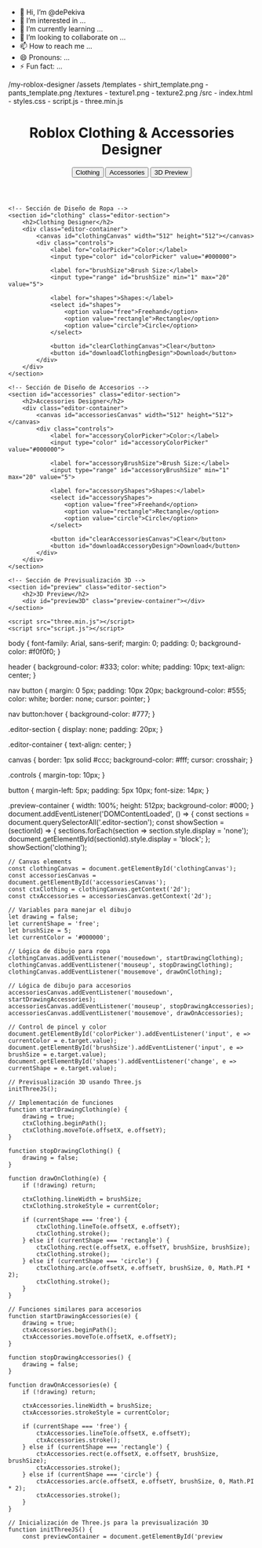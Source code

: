 - 👋 Hi, I’m @dePekiva
- 👀 I’m interested in ...
- 🌱 I’m currently learning ...
- 💞️ I’m looking to collaborate on ...
- 📫 How to reach me ...
- 😄 Pronouns: ...
- ⚡ Fun fact: ...

<!---
dePekiva/dePekiva is a ✨ special ✨ repository because its `README.md` (this file) appears on your GitHub profile.
You can click the Preview link to take a look at your changes.
--->
/my-roblox-designer
    /assets
        /templates
            - shirt_template.png
            - pants_template.png
        /textures
            - texture1.png
            - texture2.png
    /src
        - index.html
        - styles.css
        - script.js
        - three.min.js
<!DOCTYPE html>
<html lang="en">
<head>
    <meta charset="UTF-8">
    <meta name="viewport" content="width=device-width, initial-scale=1.0">
    <title>Roblox Clothing & Accessories Designer</title>
    <link rel="stylesheet" href="styles.css">
</head>
<body>
    <header>
        <h1>Roblox Clothing & Accessories Designer</h1>
        <nav>
            <button onclick="showSection('clothing')">Clothing</button>
            <button onclick="showSection('accessories')">Accessories</button>
            <button onclick="showSection('preview')">3D Preview</button>
        </nav>
    </header>

    <!-- Sección de Diseño de Ropa -->
    <section id="clothing" class="editor-section">
        <h2>Clothing Designer</h2>
        <div class="editor-container">
            <canvas id="clothingCanvas" width="512" height="512"></canvas>
            <div class="controls">
                <label for="colorPicker">Color:</label>
                <input type="color" id="colorPicker" value="#000000">
                
                <label for="brushSize">Brush Size:</label>
                <input type="range" id="brushSize" min="1" max="20" value="5">

                <label for="shapes">Shapes:</label>
                <select id="shapes">
                    <option value="free">Freehand</option>
                    <option value="rectangle">Rectangle</option>
                    <option value="circle">Circle</option>
                </select>

                <button id="clearClothingCanvas">Clear</button>
                <button id="downloadClothingDesign">Download</button>
            </div>
        </div>
    </section>

    <!-- Sección de Diseño de Accesorios -->
    <section id="accessories" class="editor-section">
        <h2>Accessories Designer</h2>
        <div class="editor-container">
            <canvas id="accessoriesCanvas" width="512" height="512"></canvas>
            <div class="controls">
                <label for="accessoryColorPicker">Color:</label>
                <input type="color" id="accessoryColorPicker" value="#000000">
                
                <label for="accessoryBrushSize">Brush Size:</label>
                <input type="range" id="accessoryBrushSize" min="1" max="20" value="5">

                <label for="accessoryShapes">Shapes:</label>
                <select id="accessoryShapes">
                    <option value="free">Freehand</option>
                    <option value="rectangle">Rectangle</option>
                    <option value="circle">Circle</option>
                </select>

                <button id="clearAccessoriesCanvas">Clear</button>
                <button id="downloadAccessoryDesign">Download</button>
            </div>
        </div>
    </section>

    <!-- Sección de Previsualización 3D -->
    <section id="preview" class="editor-section">
        <h2>3D Preview</h2>
        <div id="preview3D" class="preview-container"></div>
    </section>

    <script src="three.min.js"></script>
    <script src="script.js"></script>
</body>
</html>
body {
    font-family: Arial, sans-serif;
    margin: 0;
    padding: 0;
    background-color: #f0f0f0;
}

header {
    background-color: #333;
    color: white;
    padding: 10px;
    text-align: center;
}

nav button {
    margin: 0 5px;
    padding: 10px 20px;
    background-color: #555;
    color: white;
    border: none;
    cursor: pointer;
}

nav button:hover {
    background-color: #777;
}

.editor-section {
    display: none;
    padding: 20px;
}

.editor-container {
    text-align: center;
}

canvas {
    border: 1px solid #ccc;
    background-color: #fff;
    cursor: crosshair;
}

.controls {
    margin-top: 10px;
}

button {
    margin-left: 5px;
    padding: 5px 10px;
    font-size: 14px;
}

.preview-container {
    width: 100%;
    height: 512px;
    background-color: #000;
}
document.addEventListener('DOMContentLoaded', () => {
    const sections = document.querySelectorAll('.editor-section');
    const showSection = (sectionId) => {
        sections.forEach(section => section.style.display = 'none');
        document.getElementById(sectionId).style.display = 'block';
    };
    showSection('clothing');

    // Canvas elements
    const clothingCanvas = document.getElementById('clothingCanvas');
    const accessoriesCanvas = document.getElementById('accessoriesCanvas');
    const ctxClothing = clothingCanvas.getContext('2d');
    const ctxAccessories = accessoriesCanvas.getContext('2d');

    // Variables para manejar el dibujo
    let drawing = false;
    let currentShape = 'free';
    let brushSize = 5;
    let currentColor = '#000000';

    // Lógica de dibujo para ropa
    clothingCanvas.addEventListener('mousedown', startDrawingClothing);
    clothingCanvas.addEventListener('mouseup', stopDrawingClothing);
    clothingCanvas.addEventListener('mousemove', drawOnClothing);

    // Lógica de dibujo para accesorios
    accessoriesCanvas.addEventListener('mousedown', startDrawingAccessories);
    accessoriesCanvas.addEventListener('mouseup', stopDrawingAccessories);
    accessoriesCanvas.addEventListener('mousemove', drawOnAccessories);

    // Control de pincel y color
    document.getElementById('colorPicker').addEventListener('input', e => currentColor = e.target.value);
    document.getElementById('brushSize').addEventListener('input', e => brushSize = e.target.value);
    document.getElementById('shapes').addEventListener('change', e => currentShape = e.target.value);
    
    // Previsualización 3D usando Three.js
    initThreeJS();

    // Implementación de funciones
    function startDrawingClothing(e) {
        drawing = true;
        ctxClothing.beginPath();
        ctxClothing.moveTo(e.offsetX, e.offsetY);
    }

    function stopDrawingClothing() {
        drawing = false;
    }

    function drawOnClothing(e) {
        if (!drawing) return;

        ctxClothing.lineWidth = brushSize;
        ctxClothing.strokeStyle = currentColor;

        if (currentShape === 'free') {
            ctxClothing.lineTo(e.offsetX, e.offsetY);
            ctxClothing.stroke();
        } else if (currentShape === 'rectangle') {
            ctxClothing.rect(e.offsetX, e.offsetY, brushSize, brushSize);
            ctxClothing.stroke();
        } else if (currentShape === 'circle') {
            ctxClothing.arc(e.offsetX, e.offsetY, brushSize, 0, Math.PI * 2);
            ctxClothing.stroke();
        }
    }

    // Funciones similares para accesorios
    function startDrawingAccessories(e) {
        drawing = true;
        ctxAccessories.beginPath();
        ctxAccessories.moveTo(e.offsetX, e.offsetY);
    }

    function stopDrawingAccessories() {
        drawing = false;
    }

    function drawOnAccessories(e) {
        if (!drawing) return;

        ctxAccessories.lineWidth = brushSize;
        ctxAccessories.strokeStyle = currentColor;

        if (currentShape === 'free') {
            ctxAccessories.lineTo(e.offsetX, e.offsetY);
            ctxAccessories.stroke();
        } else if (currentShape === 'rectangle') {
            ctxAccessories.rect(e.offsetX, e.offsetY, brushSize, brushSize);
            ctxAccessories.stroke();
        } else if (currentShape === 'circle') {
            ctxAccessories.arc(e.offsetX, e.offsetY, brushSize, 0, Math.PI * 2);
            ctxAccessories.stroke();
        }
    }

    // Inicialización de Three.js para la previsualización 3D
    function initThreeJS() {
        const previewContainer = document.getElementById('preview
